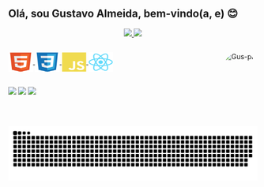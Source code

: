 ## Olá, sou Gustavo Almeida, bem-vindo(a, e) 😊

<div align="center">
  <a href="https://github.com/12Gustavo21">
  <img height="300em" src="https://cdn.discordapp.com/attachments/1000858323026989078/1001117110166106192/image.png"/>
  <img height="180em" src="https://github-readme-stats.vercel.app/api/top-langs/?username=12Gustavo21&layout=compact&langs_count=7&theme=codeSTACKr"/>
</div>

##

<img align="center" alt="Gus-HTML" height="40" width="50" src="https://raw.githubusercontent.com/devicons/devicon/master/icons/html5/html5-original.svg">
<img align="center" alt="Gus-CSS" height="40" width="50" src="https://raw.githubusercontent.com/devicons/devicon/master/icons/css3/css3-original.svg">
<img align="center" alt="Gus-Js" height="40" width="50" src="https://raw.githubusercontent.com/devicons/devicon/master/icons/javascript/javascript-plain.svg">
<img align="center" alt="Gus-React" height="40" width="50" src="https://raw.githubusercontent.com/devicons/devicon/master/icons/react/react-original.svg">
<img align="right" alt="Gus-pic" height="150" style="border-radius:50px;" src="https://cdn.discordapp.com/attachments/1000858323026989078/1000858520243142777/my.png?width=676&height=676">

##
 
<div> 
  <a href="https://instagram.com/gustavo_almeida092" target="_blank"><img src="https://img.shields.io/badge/-Instagram-%23E4405F?style=for-the-badge&logo=instagram&logoColor=white" target="_blank"></a>
  <a href = "mailto:gustavo927318@gmail.com"><img src="https://img.shields.io/badge/-Gmail-%23333?style=for-the-badge&logo=gmail&logoColor=white" target="_blank"></a>
  <a href="https://www.linkedin.com/in/gustavo-almeida-421044246" target="_blank"><img src="https://img.shields.io/badge/-LinkedIn-%230077B5?style=for-the-badge&logo=linkedin&logoColor=white" target="_blank"></a> 
 
  ![Snake animation](https://github.com/12Gustavo21/12Gustavo21/blob/output/github-contribution-grid-snake.svg)
 
</div>
